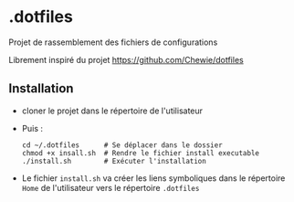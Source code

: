 # .dotfiles

Projet de rassemblement des fichiers de configurations

Librement inspiré du projet https://github.com/Chewie/dotfiles

## Installation
- cloner le projet dans le répertoire de l'utilisateur 
- Puis : 
  ``` 
  cd ~/.dotfiles      # Se déplacer dans le dossier
  chmod +x insall.sh  # Rendre le fichier install executable
  ./install.sh        # Exécuter l'installation
  ```

- Le fichier `install.sh` va créer les liens symboliques dans le répertoire `Home` de l'utilisateur
  vers le répertoire `.dotfiles`
